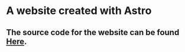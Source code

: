 # A website created with Astro

## The source code for the website can be found [Here](git@github.com:sonukuldeep/gallery-with-astro.git).


